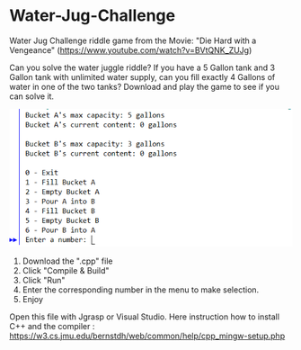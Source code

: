 # Water-Jug-Challenge
Water Jug Challenge riddle game from the Movie: "Die Hard with a Vengeance"  (https://www.youtube.com/watch?v=BVtQNK_ZUJg)

Can you solve the water juggle riddle? If you have a 5 Gallon tank and 3 Gallon tank with unlimited water supply, can you fill exactly 4 Gallons of water in one of the two tanks? Download and play the game to see if you can solve it.


![alt text](https://github.com/Nishaant215/Water-Jug-Challenge/blob/master/Water%20Jug%20Menu_pic.PNG)


1. Download the ".cpp" file 
2. Click "Compile & Build"
3. Click "Run"
4. Enter the corresponding number in the menu to make selection.
5. Enjoy

Open this file with Jgrasp or Visual Studio.
Here instruction how to install C++ and the compiler : https://w3.cs.jmu.edu/bernstdh/web/common/help/cpp_mingw-setup.php
